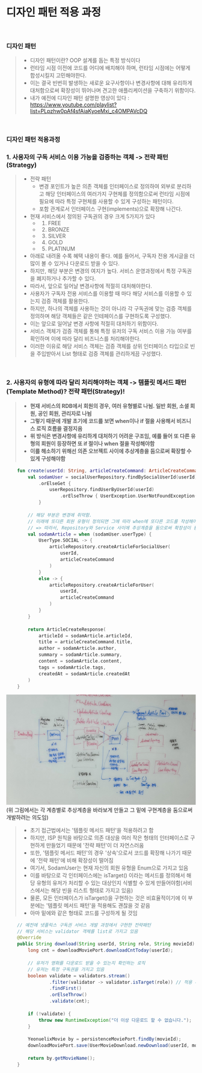 # 디자인 패턴 적용 과정 

<br>

### 디자인 패턴
> - 디자인 패턴이란? OOP 설계를 돕는 특정 방식이다
> - 런타임 시점 이전에 코드를 어디에 배치해야 하며, 런타임 시점에는 어떻게 합성시킬지 고민해야한다.
> - 이는 결국 빈번히 발생하는 새로운 요구사항이나 변경사항에 대해 유리하게 대처함으로써 확장성이 뛰어나며 견고한 애플리케이션을 구축하기 위함이다. 
> - 내가 예전에 디자인 패턴 설명한 영상이 있다 : https://www.youtube.com/playlist?list=PLpzhw0pAf4sfAiaKyoeMxi_c4OMPAVcDQ

<br>

### 디자인 패턴 적용과정
### 1. 사용자의 구독 서비스 이용 가능을 검증하는 객체 -> 전략 패턴(Strategy)
> - 전략 패턴
>   - 변경 포인트가 높은 의존 객체를 인터페이스로 정의하여 외부로 분리하고 해당 인터페이스의 여러가지 구현체를 정의함으로써 런타임 시점에 필요에 따라 특정 구현체를 사용할 수 있게 구성하는 패턴이다.
>   - 포함 관계로서 인터페이스 구현(implements)으로 확장해 나간다.
> - 현재 서비스에서 정의된 구독권의 경우 크게 5가지가 있다
>   - 1. FREE
>   - 2. BRONZE
>   - 3. SILVER
>   - 4. GOLD
>   - 5. PLATINUM
> - 아래로 내려올 수록 혜택 내용이 좋다. 예를 들어서, 구독자 전용 게시글을 더 많이 볼 수 있거나 다운로드 받을 수 있다.
> - 하지만, 해당 부분은 변경의 여지가 높다. 서비스 운영과정에서 특정 구독권을 폐지하거나 추가할 수 있다.
> - 따라서, 앞으로 일어날 변경사항에 적절히 대처해야한다.
> - 사용자가 구독자 전용 서비스를 이용할 때 마다 해당 서비스를 이용할 수 있는지 검증 객체를 활용한다.
> - 하지만, 하나의 객체를 사용하는 것이 아니라 각 구독권에 맞는 검증 객체를 정의하며 해당 객체들은 같은 인테페이스를 구현하도록 구성했다.
> - 이는 앞으로 일어날 변경 사항에 적절히 대처하기 위함이다.
> - 서비스 객체가 검증 객체를 통해 특정 유저의 구독 서비스 이용 가능 여부를 확인하며 이에 따라 달리 비즈니스를 처리해야한다. 
> - 이러한 이유로 해당 서비스 객체는 검증 객체를 상위 인터페이스 타입으로 빈을 주입받아서 List 형태로 검증 객체를 관리하게끔 구성했다. 

<br>

### 2. 사용자의 유형에 따라 달리 처리해야하는 객체 -> 템플릿 메서드 패턴(Template Method)? 전략 패턴(Strategy)!

> - <strong>현재 서비스의 RDB에서 회원의 경우, 여러 유형별로 나뉨. 일반 회원, 소셜 회원, 공인 회원, 관리자로 나뉨
> - 그렇기 때문에 개발 초기에 코드를 보면 when이나 if 절을 사용해서 비즈니스 로직 흐름을 결정지음
> - 위 방식은 변경사항에 유리하게 대처하기 어려운 구조임, 예를 들어 또 다른 유형의 회원이 등장하면 또 if 절이나 when 절을 작성해야함
> - 이를 해소하기 위해선 의존 오브젝트 사이에 추상계층을 둠으로써 확장할 수 있게 구성해야함 </strong>

```KOTLIN
    fun create(userId: String, articleCreateCommand: ArticleCreateCommand): ArticleCreateResponse {
        val sodamUser = socialUserRepository.findBySocialUserId(userId)
            .orElseGet {
                userRepository.findUserByUserId(userId)
                    .orElseThrow { UserException.UserNotFoundException() }
            }

        // 해당 부분은 변경에 취약함. 
        // 미래에 또다른 회원 유형이 정의되면 그에 따라 when에 또다른 코드를 작성해야함
        // => 따라서, Repository와 Service 사이에 추상계층을 둠으로써 확장성이 용이하게 코드를 작성해야함   
        val sodamArticle = when (sodamUser.userType) {
            UserType.SOCIAL -> {
                articleRepository.createArticleForSocialUser(
                    userId,
                    articleCreateCommand
                )
            }
            else -> {
                articleRepository.createArticleForUser(
                    userId,
                    articleCreateCommand
                )
            }
        }

        return ArticleCreateResponse(
            articleId = sodamArticle.articleId,
            title = articleCreateCommand.title,
            author = sodamArticle.author,
            summary = sodamArticle.summary,
            content = sodamArticle.content,
            tags = sodamArticle.tags,
            createdAt = sodamArticle.createdAt
        )
    }
```
<img src="./images/디자인패턴고민1.jpeg" >
(위 그림에서는 각 계층별로 추상계층을 바라보게 만들고 그 밑에 구현계층을 둠으로써 개발하려는 의도임)

> - 초기 접근법에서는 '템플릿 메서드 패턴'을 적용하려고 함 
> - 하지만, ISP 원칙을 바탕으로 의존 대상을 여러 작은 형태의 인터페이스로 구현하게 만들었기 때문에 '전략 패턴'이 더 자연스러움
> - 또한, '템플릿 메서드 패턴'의 경우 '상속'으로서 코드를 확장해 나가기 때문에 '전략 패턴'에 비해 확장성이 떨어짐
> - 여기서, SodamUser는 현재 자신의 회원 유형을 Enum으로 가지고 있음
> - 이를 바탕으로 각 인터페이스에는 isTarget() 이라는 메서드를 정의해서 해당 유형의 유저가 처리할 수 있는 대상인지 식별할 수 있게 만들어야함(서비스에서는 해당 빈을 리스트 형태로 가지고 있음)
> - 물론, 모든 인터페이스가 isTarget()을 구현하는 것은 비효율적이기에 이 부분에는 '템플릿 메서드 패턴'을 적용해도 괜찮을 것 같음 
> - 아마 밑에와 같은 형태로 코드를 구성하게 될 것임
```JAVA
    // 예전에 넷플릭스 구독권 서비스 개발 과정에서 구현한 전략패턴 
    // 해당 서비스는 validator 객체를 list로 가지고 있음 
    @Override
    public String download(String userId, String role, String movieId) {
        long cnt = downloadMoviePort.downloadCntToday(userId);

        // 유저가 영화를 다운로드 받을 수 있는지 확인하는 로직 
        // 유저는 특정 구독권을 가지고 있음 
        boolean validate = validators.stream()
                .filter(validator -> validator.isTarget(role)) // 적용 대상인지 확인 
                .findFirst()
                .orElseThrow()
                .validate(cnt);

        if (!validate) {
            throw new RuntimeException("더 이상 다운로드 할 수 없습니다.");
        }

        YeonuelixMovie by = persistenceMoviePort.findBy(movieId);
        downloadMoviePort.save(UserMovieDownload.newDownload(userId, movieId));

        return by.getMovieName();
    }

```



